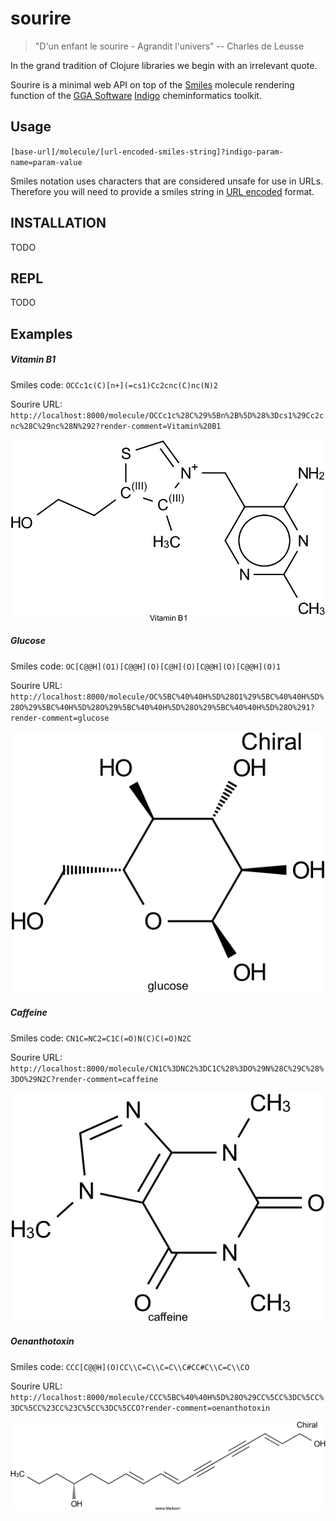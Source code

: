 # sourire

> "D'un enfant le sourire - Agrandit l'univers" -- Charles de Leusse

In the grand tradition of Clojure libraries we begin with an irrelevant
quote.

Sourire is a minimal web API on top of the [Smiles](http://en.wikipedia.org/wiki/Simplified_molecular-input_line-entry_system) 
molecule rendering function of the [GGA Software](https://github.com/ggasoftware) [Indigo](https://github.com/ggasoftware/indigo) 
cheminformatics toolkit.

## Usage

`[base-url]/molecule/[url-encoded-smiles-string]?indigo-param-name=param-value`

Smiles notation uses characters that are considered unsafe for use in URLs. Therefore
you will need to provide a smiles string in [URL encoded](http://www.w3schools.com/tags/ref_urlencode.asp) format.
   
## INSTALLATION

 TODO

## REPL 

 TODO

## Examples

##### Vitamin B1

Smiles code: `OCCc1c(C)[n+](=cs1)Cc2cnc(C)nc(N)2`
 
Sourire URL: `http://localhost:8000/molecule/OCCc1c%28C%29%5Bn%2B%5D%28%3Dcs1%29Cc2cnc%28C%29nc%28N%292?render-comment=Vitamin%20B1`
 
![vitamin b1](img/vit_b1.png)
 
##### Glucose

Smiles code: `OC[C@@H](O1)[C@@H](O)[C@H](O)[C@@H](O)[C@@H](O)1`

Sourire URL: `http://localhost:8000/molecule/OC%5BC%40%40H%5D%28O1%29%5BC%40%40H%5D%28O%29%5BC%40H%5D%28O%29%5BC%40%40H%5D%28O%29%5BC%40%40H%5D%28O%291?render-comment=glucose`
 
![Glucose](img/glucose.png)
  
##### Caffeine

Smiles code: `CN1C=NC2=C1C(=O)N(C)C(=O)N2C`

Sourire URL: `http://localhost:8000/molecule/CN1C%3DNC2%3DC1C%28%3DO%29N%28C%29C%28%3DO%29N2C?render-comment=caffeine`
 
![Caffeine](img/caffeine.png)

##### Oenanthotoxin

Smiles code: `CCC[C@@H](O)CC\\C=C\\C=C\\C#CC#C\\C=C\\CO`

Sourire URL: `http://localhost:8000/molecule/CCC%5BC%40%40H%5D%28O%29CC%5CC%3DC%5CC%3DC%5CC%23CC%23C%5CC%3DC%5CCO?render-comment=oenanthotoxin`

![Caffeine](img/oenanthotoxin.png)